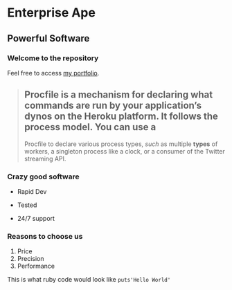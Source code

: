 Enterprise Ape
===============

Powerful Software
-----------------

### Welcome to the repository

Feel free to access [my portfolio](http://google.com).

> ## Procfile is a mechanism for declaring what commands are run by your application’s dynos on the Heroku platform. It follows the process model. You can use a 
> Procfile to declare various process types, *such* as multiple **types** of workers, a singleton process like a clock, or a consumer of the Twitter streaming API. 

### Crazy good software
* Rapid Dev
+ Tested
- 24/7 support

### Reasons to choose us
1. Price
2. Precision
3. Performance

This is what ruby code would look like `puts'Hello World'`